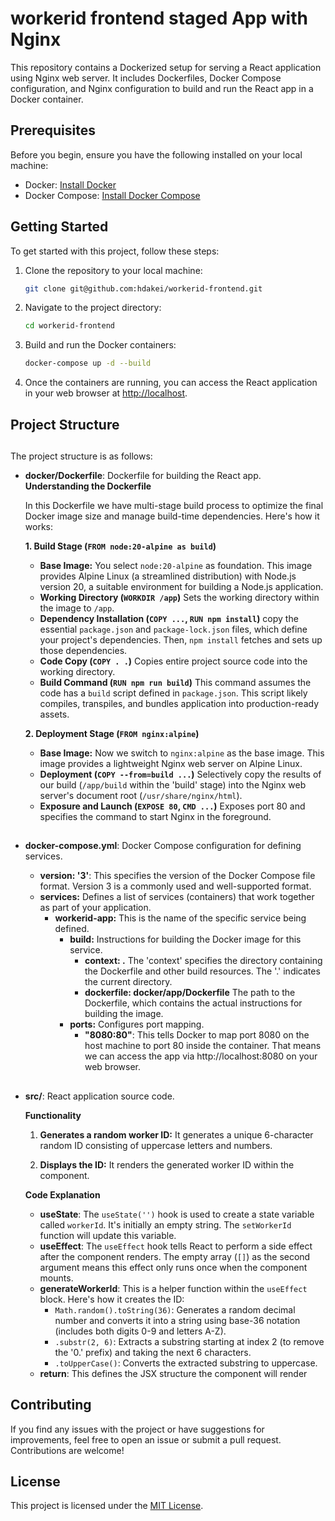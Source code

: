 # workerid frontend staged App with Nginx 

This repository contains a Dockerized setup for serving a React application using Nginx web server. It includes Dockerfiles, Docker Compose configuration, and Nginx configuration to build and run the React app in a Docker container.

## Prerequisites

Before you begin, ensure you have the following installed on your local machine:

- Docker: [Install Docker](https://docs.docker.com/get-docker/)
- Docker Compose: [Install Docker Compose](https://docs.docker.com/compose/install/)

## Getting Started

To get started with this project, follow these steps:

1. Clone the repository to your local machine:

    ```bash
    git clone git@github.com:hdakei/workerid-frontend.git
    ```

2. Navigate to the project directory:

    ```bash
    cd workerid-frontend
    ```

3. Build and run the Docker containers:

    ```bash
    docker-compose up -d --build
    ```

4. Once the containers are running, you can access the React application in your web browser at [http://localhost](http://localhost).

## Project Structure
##

The project structure is as follows:


- **docker/Dockerfile**: Dockerfile for building the React app.
    **Understanding the Dockerfile**
    
    In this Dockerfile we have multi-stage build process to optimize the final Docker image size and manage build-time dependencies. Here's how it works:
    
    **1. Build Stage (`FROM node:20-alpine as build`)**
    
    * **Base Image:** You select `node:20-alpine` as foundation. This image provides Alpine Linux (a streamlined distribution) with Node.js version 20, a suitable environment for building a Node.js application.
    * **Working Directory (`WORKDIR /app`)** Sets the working directory within the image to `/app`.
    * **Dependency Installation (`COPY ...`, `RUN npm install`)** copy the essential `package.json` and `package-lock.json` files, which define your project's dependencies. Then, `npm install` fetches and sets up those dependencies.
    * **Code Copy (`COPY . .`)** Copies entire project source code into the working directory.
    * **Build Command (`RUN npm run build`)** This command assumes the code has a `build` script defined in `package.json`. This script likely compiles, transpiles, and bundles application into production-ready assets.
    
    **2. Deployment Stage (`FROM nginx:alpine`)**
    
    * **Base Image:** Now we switch to `nginx:alpine` as the base image. This image provides a lightweight Nginx web server on Alpine Linux.
    * **Deployment (`COPY --from=build ...`)** Selectively copy the results of our build (`/app/build` within the 'build' stage) into the Nginx web server's document root (`/usr/share/nginx/html`).
    * **Exposure and Launch (`EXPOSE 80`, `CMD ...`)** Exposes port 80 and specifies the command to start Nginx in the foreground.
##

- **docker-compose.yml**: Docker Compose configuration for defining services.

    * **version: '3'**: This specifies the version of the Docker Compose file format. Version 3 is a commonly used and well-supported format.
    * **services:** Defines a list of services (containers) that work together as part of your application.
        * **workerid-app:** This is the name of the specific service being defined.
            * **build:** Instructions for building the Docker image for this service.
                * **context: .**  The 'context' specifies the directory containing the Dockerfile and other build resources. The '.' indicates the current directory.
                * **dockerfile: docker/app/Dockerfile**  The path to the Dockerfile, which contains the actual instructions for building the image.
            * **ports:**  Configures port mapping.
                * **"8080:80"**: This tells Docker to map port 8080 on the host machine to port 80 inside the container. That means we can access the app via  http://localhost:8080 on your web browser.
##
- **src/**: React application source code.

    **Functionality**
    
    1. **Generates a random worker ID:**  It generates a unique 6-character random ID consisting of uppercase letters and numbers.
    
    2. **Displays the ID:**  It renders the generated worker ID within the component.
    
    **Code Explanation**
    * **useState**:  The `useState('')` hook is used to create a state variable called `workerId`. It's initially an empty string. The `setWorkerId` function will update this variable.
    * **useEffect**: The `useEffect` hook tells React to perform a side effect after the component renders. The empty array (`[]`) as the second argument means this effect only runs once when the component mounts.
    * **generateWorkerId**: This is a helper function within the `useEffect` block. Here's how it creates the ID:
       - `Math.random().toString(36)`: Generates a random decimal number and converts it into a string using base-36 notation (includes both digits 0-9 and letters A-Z).
       - `.substr(2, 6)`: Extracts a substring starting at index 2 (to remove the '0.' prefix) and taking the next 6 characters.
       - `.toUpperCase()`: Converts the extracted substring to uppercase.
    * **return**: This defines the JSX structure the component will render
##

## Contributing

If you find any issues with the project or have suggestions for improvements, feel free to open an issue or submit a pull request. Contributions are welcome!

## License

This project is licensed under the [MIT License](LICENSE).

